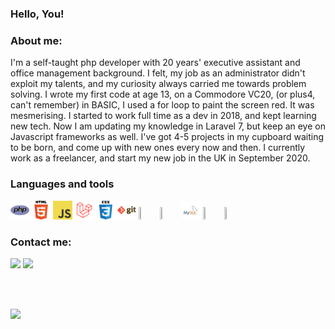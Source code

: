 ### Hello, You!

### About me:
I'm a self-taught php developer with 20 years' executive assistant and office management background. I felt, my job as an administrator didn't exploit my talents, and my curiosity always carried me towards problem solving. I wrote my first code at age 13, on a Commodore VC20, (or plus4, can't remember) in BASIC, I used a for loop to paint the screen red. It was mesmerising. I started to work full time as a dev in 2018, and kept learning new tech. Now I am updating my knowledge in Laravel 7, but keep an eye on Javascript frameworks as well. I've got 4-5 projects in my cupboard waiting to be born, and come up with new ones every now and then. I currently work as a freelancer, and start my new job in the UK in September 2020.

### Languages and tools
<span>
<img src="https://raw.githubusercontent.com/github/explore/ccc16358ac4530c6a69b1b80c7223cd2744dea83/topics/php/php.png" height="6%" width="6%" />
<img src="https://raw.githubusercontent.com/github/explore/ccc16358ac4530c6a69b1b80c7223cd2744dea83/topics/html/html.png" height="6%" width="6%" />
<img src="https://raw.githubusercontent.com/github/explore/ccc16358ac4530c6a69b1b80c7223cd2744dea83/topics/javascript/javascript.png" height="6%" width="6%" />
<img src="https://raw.githubusercontent.com/github/explore/ccc16358ac4530c6a69b1b80c7223cd2744dea83/topics/laravel/laravel.png" height="6%" width="6%" />
<img src="https://raw.githubusercontent.com/github/explore/ccc16358ac4530c6a69b1b80c7223cd2744dea83/topics/css/css.png" height="6%" width="6%" />
<img src="https://raw.githubusercontent.com/github/explore/ccc16358ac4530c6a69b1b80c7223cd2744dea83/topics/git/git.png" height="6%" width="6%" />
<img src="https://babiwes.com/assets/images/logos/lamp.webp" height="6%" width="6%" />
<img src="https://babiwes.com/assets/images/logos/vscode.jpg" height="6%" width="6%" />
<img src="https://raw.githubusercontent.com/github/explore/ccc16358ac4530c6a69b1b80c7223cd2744dea83/topics/mysql/mysql.png" height="6%" width="6%" />
<img src="https://babiwes.com/assets/images/logos/gimp.jpg" height="6%" width="6%" />
<img src="https://babiwes.com/assets/images/logos/phpstorm.jpg" height="6%" width="6%" />
</span>

### Contact me:

[<img src="https://scontent.flhr6-1.fna.fbcdn.net/v/t1.0-9/96402795_106744131040155_4544947243169349632_n.jpg?_nc_cat=111&_nc_sid=85a577&_nc_ohc=vU3iYbofJYEAX-9Y_ly&_nc_ht=scontent.flhr6-1.fna&oh=1a428a5225d6da07df638095ae68b6ba&oe=5F5EA713" width="26px">](https://babiwes.com/home/about_me/)
[<img src="http://simpleicons.org/icons/twitter.svg" width="26px">](https://twitter.com/BabiwesCode)

<br/>
<br/>

[<img src="http://www.google.com.au/images/nav_logo7.png">](http://google.com.au/)
<!--
**dgloriaweb/dgloriaweb** is a ✨ _special_ ✨ repository because its `README.md` (this file) appears on your GitHub profile.

Here are some ideas to get you started:

- 🔭 I’m currently working on ...
- 🌱 I’m currently learning ...
- 👯 I’m looking to collaborate on ...
- 🤔 I’m looking for help with ...
- 💬 Ask me about ...
- 📫 How to reach me: ...
- 😄 Pronouns: ...
- ⚡ Fun fact: ...
-->
